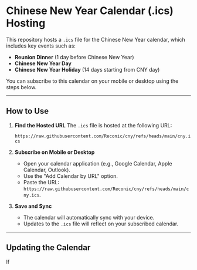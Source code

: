 # Chinese New Year Calendar (.ics) Hosting

This repository hosts a `.ics` file for the Chinese New Year calendar, which includes key events such as:

- **Reunion Dinner** (1 day before Chinese New Year)
- **Chinese New Year Day**
- **Chinese New Year Holiday** (14 days starting from CNY day)

You can subscribe to this calendar on your mobile or desktop using the steps below.

---

## How to Use

1. **Find the Hosted URL**
   The `.ics` file is hosted at the following URL:
   
   `https://raw.githubusercontent.com/Reconic/cny/refs/heads/main/cny.ics`

2. **Subscribe on Mobile or Desktop**
   - Open your calendar application (e.g., Google Calendar, Apple Calendar, Outlook).
   - Use the "Add Calendar by URL" option.
   - Paste the URL: `https://raw.githubusercontent.com/Reconic/cny/refs/heads/main/cny.ics`.

3. **Save and Sync**
   - The calendar will automatically sync with your device.
   - Updates to the `.ics` file will reflect on your subscribed calendar.

---

## Updating the Calendar

If 
